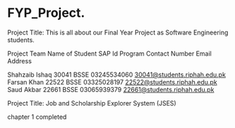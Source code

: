 # FYP_Project.

Project Title:
This is all about our Final Year Project as Software Engineering students.

Project Team
Name of Student	    SAP Id          	Program	     Contact Number	           Email Address

Shahzaib Ishaq     	30041              	BSSE	        03245534060	             30041@students.riphah.edu.pk
Farsan Khan       	22522	              BSSE        	03325028197              22522@students.riphah.edu.pk
Saud Akbar 	        22661	     	        BSSE          03065939379	             22661@students.riphah.edu.pk

 Project Title: Job and Scholarship Explorer System (JSES)

chapter 1 completed 